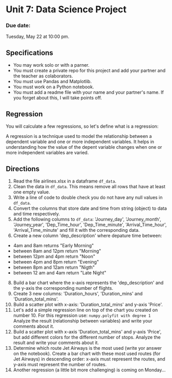 # Unit 7: Data Science Project

### Due date:

Tuesday, May 22 at 10:00 pm.

## Specifications

- You may work solo or with a parner.
- You must create a private repo for this project and add your partner and the teacher as colaborators.
- You must use Pandas and Matplotlib.
- You must work on a Python notebook.
- You must add a readme file with your name and your partner's name. If you forget about this, I will take points off.
  
## Regression

You will calculate a few regressions, so let's define what is a regression:

A regression is a technique used to model the relationship between a dependent variable and one or more independent variables. It helps in understanding how the value of the depent variable changes when one or more independent variables are varied.

## Directions

1. Read the file airlines.xlsx in a dataframe ```df_data```.
2. Clean the data in ```df_data```. This means remove all rows that have at least one empty value.
4. Write a line of code to double check you do not have any null values in ```df_data```.
5. Convert the columns that store date and time from string (object) to data and time respectively.
6. Add the following columns to ```df_data```: 'Journey_day', 'Journey_month', 'Journey_year', 'Dep_Time_hour', 'Dep_Time_minute', 'Arrival_Time_hour', 'Arrival_Time_minute' and fill it with the corresponding data.
7. Create a new column 'dep_description' where depature time between:
  - 4am and 8am returns "Early Morning"
  - between 8am and 12pm return "Morning"
  - between 12pm and 4pm return "Noon"
  - between 4pm and 8pm return "Evening"
  - between 8pm and 12am return "Nigth"
  - between 12 am and 4am return "Late Night"
8. Build a bar chart where the x-axis represents the 'dep_description' and the y-axis the corresponding number of flights.
9. Create 3 new columns: 'Duration_hours', 'Duration_mins' and 'Duration_total_mins'.
10. Build a scatter plot with x-axis: 'Duration_total_mins' and y-axis 'Price'.
11. Let's add a simple regression line on top of the chart you created on number 10. For this regression use: ```numpy.polyfit with degree 1```
    Analyze the result (relationship between variables) and write your comments about it.
12. Build a scatter plot with x-axis 'Duration_total_mins' and y-axis 'Price', but add different colors for the different number of stops. Analyze the result and write your comments about it.
13. Determine which route Jet Airways is the most used (write yor answer on the notebook). Create a bar chart with these most used routes (for Jet Airways) in descending order: x-axis must represent the routes, and y-axis must represent the number of routes.
14. Another regression (a little bit more challenging) is coming on Monday...
